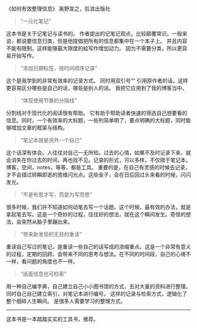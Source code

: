 《如何有效整理信息》
奥野宣之，后浪出版社


> “一元化笔记”



这本书是关于记笔记与读书的。 作者提出的记笔记观点，比较颠覆常识。一般来说，都说要信息归类，但是他提倡把所有的信息都集中在一个本子上。
并且内容不能有限制，这样能够最大限度的給写作增加动力。 因为不需要分类，所以更容易开始写作。

> “添加日期标签，按时间顺序记录”


这个是我学到的非常有效率的记录方式。 同时用双引号“” 引用原作者的话，这样更容易区分哪些是自己的话，哪些是别人的话。
我把它应用到了我的博客当中。

>“体现使用节奏的分隔线”


分割线对于现代化的阅读很有帮助。 它有助于帮助读者快速的筛选自己想要看的信息。同时，一个有效率的大标题，一些列简单明了，要点明确的大标题，同时能够增加文章的框架与结构。

> “笔记本就是另外一个自己”


这个话深有体会。人往往对自己一无所知。过去的心情，如果不及时记录下来，就会消失在你过去的时间，再也找不见。记录的形式，可以多样，不仅限于笔记本。博客，空间，notes，等等，都是工具。 重要的是，在自己有灵感的时候去记录，才不会错过转瞬即逝的思维闪光点。这些金子，会在日后回过头来看的时候，闪闪发光。

> “不是有思才写，而是为写而思”


很多时候，我们并不知道如何动笔去写一个话题。这个时候，最有效的办法，就是拿起笔去写。这是一个奇妙的过程，往往好的想法，就在这个瞬间发生。奇怪的想法，会突然从脑子里蹦出来。

> “带来新发现的无目的重读”


重读自己写过的笔记，是重读一些自己的话写成的浓缩重点。这是一个非常有意义的过程，定期的回顾，会带来不同的思考与想法。在不同的时间段，自己的心境不一样，看问题的角度也不一样。

> “纸面信息也可检索”


用一种自己编字典，自己建立自己小小图书馆的方式，去对大量的资料进行整理。同时自己自己建立索引，对笔记本进行编号。 这样的记录与检索方式，逻辑化了整个细碎人生瞬间。 是很多人需要学习的整理方式。

--- 
这本书是一本踏踏实实的工具书，推荐。

